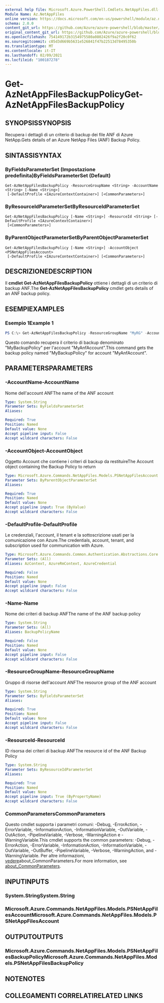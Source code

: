 ```yaml
---
external help file: Microsoft.Azure.PowerShell.Cmdlets.NetAppFiles.dll-Help.xml
Module Name: Az.NetAppFiles
online version: https://docs.microsoft.com/en-us/powershell/module/az.netappfiles/get-aznetappfilesbackuppolicy
schema: 2.0.0
content_git_url: https://github.com/Azure/azure-powershell/blob/master/src/NetAppFiles/NetAppFiles/help/Get-AzNetAppFilesBackupPolicy.md
original_content_git_url: https://github.com/Azure/azure-powershell/blob/master/src/NetAppFiles/NetAppFiles/help/Get-AzNetAppFilesBackupPolicy.md
ms.openlocfilehash: 754149172b3154975580a0802426f9a2f20c0f62
ms.sourcegitcommit: c05d3d669b5631e526841f47b22513d78495350b
ms.translationtype: MT
ms.contentlocale: it-IT
ms.lasthandoff: 02/09/2021
ms.locfileid: "100187278"
---
```

# <span data-ttu-id="9fbf0-101">Get-AzNetAppFilesBackupPolicy</span><span class="sxs-lookup"><span data-stu-id="9fbf0-101">Get-AzNetAppFilesBackupPolicy</span></span>

## <span data-ttu-id="9fbf0-102">SYNOPSIS</span><span class="sxs-lookup"><span data-stu-id="9fbf0-102">SYNOPSIS</span></span>
<span data-ttu-id="9fbf0-103">Recupera i dettagli di un criterio di backup dei file ANF di Azure NetApp.</span><span class="sxs-lookup"><span data-stu-id="9fbf0-103">Gets details of an Azure NetApp Files (ANF) Backup Policy.</span></span>

## <span data-ttu-id="9fbf0-104">SINTASSI</span><span class="sxs-lookup"><span data-stu-id="9fbf0-104">SYNTAX</span></span>

### <span data-ttu-id="9fbf0-105">ByFieldsParameterSet (Impostazione predefinita)</span><span class="sxs-lookup"><span data-stu-id="9fbf0-105">ByFieldsParameterSet (Default)</span></span>
```
Get-AzNetAppFilesBackupPolicy -ResourceGroupName <String> -AccountName <String> [-Name <String>]
 [-DefaultProfile <IAzureContextContainer>] [<CommonParameters>]
```

### <span data-ttu-id="9fbf0-106">ByResourceIdParameterSet</span><span class="sxs-lookup"><span data-stu-id="9fbf0-106">ByResourceIdParameterSet</span></span>
```
Get-AzNetAppFilesBackupPolicy [-Name <String>] -ResourceId <String> [-DefaultProfile <IAzureContextContainer>]
 [<CommonParameters>]
```

### <span data-ttu-id="9fbf0-107">ByParentObjectParameterSet</span><span class="sxs-lookup"><span data-stu-id="9fbf0-107">ByParentObjectParameterSet</span></span>
```
Get-AzNetAppFilesBackupPolicy [-Name <String>] -AccountObject <PSNetAppFilesAccount>
 [-DefaultProfile <IAzureContextContainer>] [<CommonParameters>]
```

## <span data-ttu-id="9fbf0-108">DESCRIZIONE</span><span class="sxs-lookup"><span data-stu-id="9fbf0-108">DESCRIPTION</span></span>
<span data-ttu-id="9fbf0-109">Il **cmdlet Get-AzNetAppFilesBackupPolicy** ottiene i dettagli di un criterio di backup ANF.</span><span class="sxs-lookup"><span data-stu-id="9fbf0-109">The **Get-AzNetAppFilesBackupPolicy** cmdlet gets details of an ANF backup policy.</span></span>

## <span data-ttu-id="9fbf0-110">ESEMPI</span><span class="sxs-lookup"><span data-stu-id="9fbf0-110">EXAMPLES</span></span>

### <span data-ttu-id="9fbf0-111">Esempio 1</span><span class="sxs-lookup"><span data-stu-id="9fbf0-111">Example 1</span></span>
```powershell
PS C:\> Get-AzNetAppFilesBackupPolicy -ResourceGroupName "MyRG" -AccountName "MyAnfAccount" -Name "MyBackupPolicy"
```

<span data-ttu-id="9fbf0-112">Questo comando recupera il criterio di backup denominato "MyBackupPolicy" per l'account "MyAnfAccount".</span><span class="sxs-lookup"><span data-stu-id="9fbf0-112">This command gets the backup policy named "MyBackupPolicy" for account "MyAnfAccount".</span></span>

## <span data-ttu-id="9fbf0-113">PARAMETERS</span><span class="sxs-lookup"><span data-stu-id="9fbf0-113">PARAMETERS</span></span>

### <span data-ttu-id="9fbf0-114">-AccountName</span><span class="sxs-lookup"><span data-stu-id="9fbf0-114">-AccountName</span></span>
<span data-ttu-id="9fbf0-115">Nome dell'account ANF</span><span class="sxs-lookup"><span data-stu-id="9fbf0-115">The name of the ANF account</span></span>

```yaml
Type: System.String
Parameter Sets: ByFieldsParameterSet
Aliases:

Required: True
Position: Named
Default value: None
Accept pipeline input: False
Accept wildcard characters: False
```

### <span data-ttu-id="9fbf0-116">-AccountObject</span><span class="sxs-lookup"><span data-stu-id="9fbf0-116">-AccountObject</span></span>
<span data-ttu-id="9fbf0-117">Oggetto Account che contiene i criteri di backup da restituire</span><span class="sxs-lookup"><span data-stu-id="9fbf0-117">The Account object containing the Backup Policy to return</span></span>

```yaml
Type: Microsoft.Azure.Commands.NetAppFiles.Models.PSNetAppFilesAccount
Parameter Sets: ByParentObjectParameterSet
Aliases:

Required: True
Position: Named
Default value: None
Accept pipeline input: True (ByValue)
Accept wildcard characters: False
```

### <span data-ttu-id="9fbf0-118">-DefaultProfile</span><span class="sxs-lookup"><span data-stu-id="9fbf0-118">-DefaultProfile</span></span>
<span data-ttu-id="9fbf0-119">Le credenziali, l'account, il tenant e la sottoscrizione usati per la comunicazione con Azure.</span><span class="sxs-lookup"><span data-stu-id="9fbf0-119">The credentials, account, tenant, and subscription used for communication with Azure.</span></span>

```yaml
Type: Microsoft.Azure.Commands.Common.Authentication.Abstractions.Core.IAzureContextContainer
Parameter Sets: (All)
Aliases: AzContext, AzureRmContext, AzureCredential

Required: False
Position: Named
Default value: None
Accept pipeline input: False
Accept wildcard characters: False
```

### <span data-ttu-id="9fbf0-120">-Name</span><span class="sxs-lookup"><span data-stu-id="9fbf0-120">-Name</span></span>
<span data-ttu-id="9fbf0-121">Nome dei criteri di backup ANF</span><span class="sxs-lookup"><span data-stu-id="9fbf0-121">The name of the ANF backup policy</span></span>

```yaml
Type: System.String
Parameter Sets: (All)
Aliases: BackupPolicyName

Required: False
Position: Named
Default value: None
Accept pipeline input: False
Accept wildcard characters: False
```

### <span data-ttu-id="9fbf0-122">-ResourceGroupName</span><span class="sxs-lookup"><span data-stu-id="9fbf0-122">-ResourceGroupName</span></span>
<span data-ttu-id="9fbf0-123">Gruppo di risorse dell'account ANF</span><span class="sxs-lookup"><span data-stu-id="9fbf0-123">The resource group of the ANF account</span></span>

```yaml
Type: System.String
Parameter Sets: ByFieldsParameterSet
Aliases:

Required: True
Position: Named
Default value: None
Accept pipeline input: False
Accept wildcard characters: False
```

### <span data-ttu-id="9fbf0-124">-ResourceId</span><span class="sxs-lookup"><span data-stu-id="9fbf0-124">-ResourceId</span></span>
<span data-ttu-id="9fbf0-125">ID risorsa dei criteri di backup ANF</span><span class="sxs-lookup"><span data-stu-id="9fbf0-125">The resource id of the ANF Backup Policy</span></span>

```yaml
Type: System.String
Parameter Sets: ByResourceIdParameterSet
Aliases:

Required: True
Position: Named
Default value: None
Accept pipeline input: True (ByPropertyName)
Accept wildcard characters: False
```

### <span data-ttu-id="9fbf0-126">CommonParameters</span><span class="sxs-lookup"><span data-stu-id="9fbf0-126">CommonParameters</span></span>
<span data-ttu-id="9fbf0-127">Questo cmdlet supporta i parametri comuni: -Debug, -ErrorAction, -ErrorVariable, -InformationAction, -InformationVariable, -OutVariable, -OutAction, -PipelineVariable, -Verbose, -WarningAction e -WarningVariable.</span><span class="sxs-lookup"><span data-stu-id="9fbf0-127">This cmdlet supports the common parameters: -Debug, -ErrorAction, -ErrorVariable, -InformationAction, -InformationVariable, -OutVariable, -OutBuffer, -PipelineVariable, -Verbose, -WarningAction, and -WarningVariable.</span></span> <span data-ttu-id="9fbf0-128">Per altre informazioni, [vedere](http://go.microsoft.com/fwlink/?LinkID=113216)about_CommonParameters.</span><span class="sxs-lookup"><span data-stu-id="9fbf0-128">For more information, see [about_CommonParameters](http://go.microsoft.com/fwlink/?LinkID=113216).</span></span>

## <span data-ttu-id="9fbf0-129">INPUT</span><span class="sxs-lookup"><span data-stu-id="9fbf0-129">INPUTS</span></span>

### <span data-ttu-id="9fbf0-130">System.String</span><span class="sxs-lookup"><span data-stu-id="9fbf0-130">System.String</span></span>

### <span data-ttu-id="9fbf0-131">Microsoft.Azure.Commands.NetAppFiles.Models.PSNetAppFilesAccount</span><span class="sxs-lookup"><span data-stu-id="9fbf0-131">Microsoft.Azure.Commands.NetAppFiles.Models.PSNetAppFilesAccount</span></span>

## <span data-ttu-id="9fbf0-132">OUTPUT</span><span class="sxs-lookup"><span data-stu-id="9fbf0-132">OUTPUTS</span></span>

### <span data-ttu-id="9fbf0-133">Microsoft.Azure.Commands.NetAppFiles.Models.PSNetAppFilesBackupPolicy</span><span class="sxs-lookup"><span data-stu-id="9fbf0-133">Microsoft.Azure.Commands.NetAppFiles.Models.PSNetAppFilesBackupPolicy</span></span>

## <span data-ttu-id="9fbf0-134">NOTE</span><span class="sxs-lookup"><span data-stu-id="9fbf0-134">NOTES</span></span>

## <span data-ttu-id="9fbf0-135">COLLEGAMENTI CORRELATI</span><span class="sxs-lookup"><span data-stu-id="9fbf0-135">RELATED LINKS</span></span>
